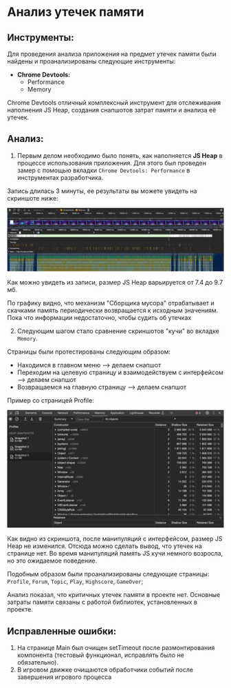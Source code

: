 # Анализ утечек памяти

## Инструменты:

Для проведения анализа приложения на предмет утечек памяти были найдены и проанализированы следующие инструменты:

- **Chrome Devtools:**
  - Performance
  - Memory

Chrome Devtools отличный комплексный инструмент для отслеживания наполнения JS Heap, создания снапшотов затрат памяти и анализа её утечек.

## Анализ:

1. Первым делом необходимо было понять, как наполняется **JS Heap** в процессе использования приложения.
   Для этого был проведен замер с помощью вкладки `Chrome Devtools: Performance` в инструментах разработчика.

Запись длилась 3 минуты, ее результаты вы можете увидеть на скриншоте ниже:

![Performance test](./assets/memory-leaks/performance-report-before.png)

Как можно увидеть из записи, размер JS Heap варьируется от 7.4 до 9.7 мб.

По графику видно, что механизм "Сборщика мусора" отрабатывает и скачками память периодически возвращается к исходным значениям. Пока что информации недостаточно, чтобы судить об утечках

2. Следующим шагом стало сравнение скриншотов "кучи" во вкладке `Memory`.

Страницы были протестированы следующим образом:

- Находимся в главном меню --> делаем снапшот
- Переходим на целевую страницу и взаимодействуем с интерфейсом --> делаем снапшот
- Возвращаемся на главную страницу --> делаем снапшот

Пример со страницей Profile:

![Performance test](./assets/memory-leaks/profile-memory-heap.png)

Как видно из скриншота, после манипуляций с интерфейсом, размер JS Heap не изменился. Отсюда можно сделать вывод, что утечек на странице нет.
Во время манипуляций память JS кучи немного возросла, но это ожидаемое поведение.

Подобным образом были проанализированы следующие страницы: `Profile`, `Forum`, `Topic`, `Play`, `Highscore`, `GameOver`;

Анализ показал, что критичных утечек памяти в проекте нет. Основные затраты памяти связаны с работой библиотек, установленных в проекте.

## Исправленные ошибки:

1. На странице Main был очищен setTimeout после размонтирования компонента (тестовый функционал, исправлять было не обязательно).
2. В игровом движке очищаются обработчики событий после завершения игрового процесса
